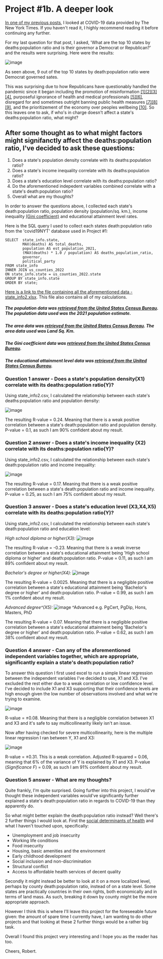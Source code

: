 # Project #1b. A deeper look

[In one of my previous posts](https://robertjspencer.github.io/2022/05/21/Project-1.html), I looked at COVID-19 data provided by The New York Times. If you haven't read it, I highly recommend reading it before continuing any further.

For my last question for that post, I asked, 'What are the top 10 states by deaths:population ratio and is their governor a Democrat or Republican?' and the results were surprising. Here were the results:

![image](https://user-images.githubusercontent.com/105367716/170274486-64b0e227-ec20-4c59-99ad-1b6e2d3df5c7.png)

As seen above, 9 out of the top 10 states by death:population ratio were Democrat governed sates. 

This was surprising due to how Republicans have questionably handled the pandemic since it began including the promotion of misinformation [[1]](https://www.nytimes.com/2020/09/30/us/politics/trump-coronavirus-misinformation.html)[[2]](https://www.theatlantic.com/politics/archive/2020/11/trumps-lies-about-coronavirus/608647/)[[3]](https://abcnews.go.com/Health/wireStory/gop-state-lawmakers-spread-covid-19-misinformation-76166298)[[4]](https://www.washingtonpost.com/politics/2021/09/14/florida-desantis-vaccine-misinformation-rna/), purposeful ignorance of health and medical professionals [[5]](https://www.nature.com/articles/d41586-020-03035-4)[[6]](https://www.washingtonpost.com/national/coronavirus-ravaged-florida-as-ron-desantis-sidelined-scientists-and-followed-trump/2020/07/25/0b8008da-c648-11ea-b037-f9711f89ee46_story.html), disregard for and sometimes outright banning public health measures [[7]](https://www.texastribune.org/2021/08/06/texas-greg-abbott-covid-restrictions/)[[8]](https://www.cbsnews.com/news/georgia-governor-brian-kemp-bans-city-face-mask-orders-coronavirus-pandemic/)[[9]](https://www.reuters.com/world/us/appeals-court-rules-favor-florida-governor-reinstates-ban-mask-mandates-florida-2021-09-10/), and the prioritizement of the economy over peoples wellbeing [[10]](https://www.sciencedirect.com/science/article/pii/S0191886921002658). So this leaves one to ask, if who's in charge doesn't affect a state's deaths:population ratio, what might?

## After some thought as to what might factors might signifanctly affect the deaths:population ratio, I've decided to ask these questions:
1. Does a state's population density correlate with its deaths:population ratio?
2. Does a state's income inequality correlate with its deaths:population ratio?
3. Does a state's education level correlate with its deaths:population ratio?
4. Do the aforementioned indepedent variables combined correlate with a state's death:population ratio?
5. Overall what are my thoughts?

In order to answer the questions above, I collected each state's death:population ratio, population density (population/sq. km.), income inequality [(Gini coefficient)](https://data.oecd.org/inequality/income-inequality.htm) and educational attainment level rates. 

Here is the SQL query I used to collect each states death:population ratio from the 'covid19NYT' database used in Project #1:
```
SELECT  state_info.state,
        MAX(deaths) AS total_deaths,
        population AS est_population_2021,
        (MAX(deaths) * 1.0 / population) AS deaths_population_ratio,
        governor,
        political_party
FROM state_info
INNER JOIN us_counties_2022
ON state_info.state = us_counties_2022.state
GROUP BY state_info.state
ORDER BY state;
```

[Here is a link to the file containing all the aforementioned data - state_info2.xlsx](https://github.com/robertjspencer/robertjspencer.github.io/files/8920916/state_info2.xlsx). This file also contains all of my calculations.


##### The population data was [retrieved from the United States Census Bureau](https://www.census.gov/data/tables/time-series/demo/popest/2020s-state-total.html#par_textimage). The population data used was the 2021 population estimate. 
##### The area data was [retrieved from the United States Census Bereau](https://www.census.gov/geographies/reference-files/2010/geo/state-area.html). The area data used was Land Sq. Km. 
##### The Gini coefficient data was [retrieved from the United States Census Bureau](https://data.census.gov/cedsci/table?q=Gini&g=0100000US_0400000US01,02,04,05,06,08,09,10,11,12,13,15,16,17,18,19,20,21,22,23,24,25,26,27,28,29,30,31,32,33,34,35,36,37,38,39,40,41,42,44,45,46,47,48,49,50,51,53,54,55,56,72&tid=ACSDT1Y2019.B19083&moe=false&tp=true).
##### The educational attainment level data was [retrieved from the United States Census Bureau](https://web.archive.org/web/20210427151001if_/https://data.census.gov/cedsci/table?q=educational%20attainment&g=0100000US,.04000.001_0400000US72&tid=ACSST1Y2019.S1501&tp=true&hidePreview=true).


### Question 1 answer - Does a state's population density(X1) correlate with its deaths:population ratio(Y)?

Using state_info2.csv, I calculated the relationship between each state's deaths:population ratio and population density:

![image](https://user-images.githubusercontent.com/105367716/174106258-1ab84caf-b8b7-4452-9f0b-b3669b4be8e8.png)

The resulting R-value = 0.24. Meaning that there is a weak positive correlation between a state's death:population ratio and population density. 
P-value = 0.1, as such I am 90% confident about my result.

### Question 2 answer - Does a state's income inequality (X2) correlate with its deaths:population ratio(Y)?

Using state_info2.csv, I calculated the relationship between each state's death:population ratio and income inequality:

![image](https://user-images.githubusercontent.com/105367716/174106379-6b52a450-cabe-4446-aee7-295d2cf7d664.png)

The resulting R-value = 0.17. Meaning that there is a weak positive correlation between a state's death:population ratio and income inequality.
P-value = 0.25, as such I am 75% confident about my result. 

### Question 3 answer - Does a state's education level (X3,X4,X5) correlate with its deaths:population ratio(Y)?

Using state_info2.csv, I calculated the relationship between each state's death:population ratio and education level:

*High school diploma or higher(X3):*
![image](https://user-images.githubusercontent.com/105367716/174106507-bed54504-12e3-4c2a-a966-068d3afc472b.png)

The resulting R-value = -0.23. Meaning that there is a weak inverse correlation between a state's educational attainment being 'High school diploma or higher' and death:population ratio.
P-value = 0.11, as such I am 89% confident about my result.

*Bachelor's degree or higher(X4):*
![image](https://user-images.githubusercontent.com/105367716/174106641-55f64a0c-4aa8-4808-aa59-c78979f821b4.png)

The resulting R-value = 0.0025. Meaning that there is a negligible positive correlation between a state's educational attainment being 'Bachelor's degree or higher' and death:population ratio.
P-value = 0.99, as such I am 1% confident about my result.

*Advanced degree^(X5):*
![image](https://user-images.githubusercontent.com/105367716/174106723-10c777e9-fdd3-48f9-9fa8-2a7bcb6a9a4c.png)
^Advanced e.g. PgCert, PgDip, Hons, Masters, PhD

The resulting R-value = 0.07. Meaning that there is a negligible positive correlation between a state's educational attainment being 'Bachelor's degree or higher' and death:population ratio.
P-value = 0.62, as such I am 38% confident about my result.

### Question 4 answer - Can any of the aforementioned independent variables together, which are appropriate, significantly explain a state's death:population ratio?

To answer this question I first used excel to run a simple linear regression between the independent variables I've decided to use, X1 and X3. I've excluded the rest either due to a weak correlation or low confidence level. I've decided to include X1 and X3 supporting that their confidence levels are high enough given the low number of observations involved and what we're trying to examine.

![image](https://user-images.githubusercontent.com/105367716/174107744-60a2fe4d-c356-4de7-b9d0-a71f614b7f2a.png)

R-value = ±0.08. Meaning that there is a negligible correlation between X1 and X3 and it's safe to say multicollinearity likely isn't an issue.

Now after having checked for severe multicollinearity, here is the multiple linear regression I ran between Y, X1 and X3:

![image](https://user-images.githubusercontent.com/105367716/174107976-19db4733-733c-4ec4-94f8-7a8e97f2c057.png)

R-value = ±0.31. This is a weak correlation. Adjusted R-squared = 0.06, meaning that 6% of the variance of Y is explained by X1 and X3. P-value (*Significance F*) = 0.09, as such I am 91% confident about my result.

### Question 5 answer - What are my thoughts?

Quite frankly, I'm quite surprised. Going further into this project, I would've thought these independent variables would've significantly further explained a state's death:population ratio in regards to COVID-19 than they apparently do.

So what might better explain the death:population ratio  instead? 
Well there's 2 further things I would look at. 
First the [social determinants of health](https://www.healthnavigator.org.nz/clinicians/s/social-determinants-of-health/) and what I haven't touched upon, specifically:

- Unemployment and job insecurity
- Working life conditions
- Food insecurity
- Housing, basic amenities and the environment
- Early childhood development
- Social inclusion and non-discrimination
- Structural conflict
- Access to affordable health services of decent quality

Secondly it might instead be better to look at it on a more localized level, perhaps by county death:population ratio, instead of on a state level. Some states are practically countries in their own rights, both economically and in terms of land mass. As such, breaking it down by county might be the more appropriate approach.

However I think this is where I'll leave this project for the foreseeable future given: the amount of spare time I currently have, I am wanting to do other projects and that looking at these 2 further things would be a rather big task.

Overall I found this project very interesting and I hope you as the reader has too.

Cheers, Robert.
